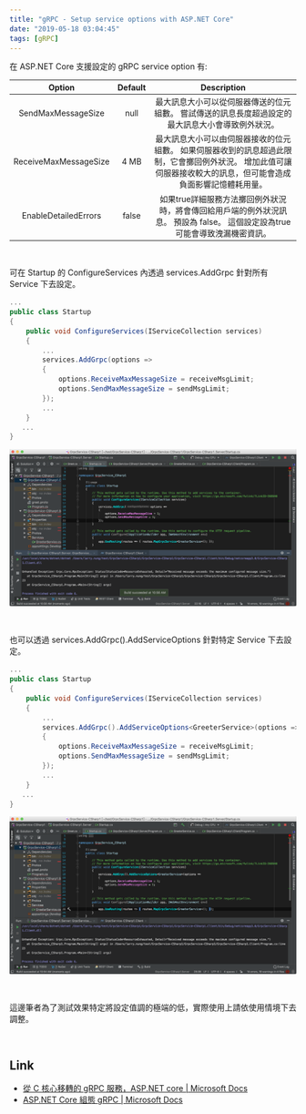 ```yaml
---
title: "gRPC - Setup service options with ASP.NET Core"
date: "2019-05-18 03:04:45"
tags: [gRPC]
---
```



在 ASP.NET Core 支援設定的 gRPC service option 有:  

<!-- More -->

| Option | Default | Description |
|:------:|:-------:|:-----------:|
| SendMaxMessageSize | null | 最大訊息大小可以從伺服器傳送的位元組數。 嘗試傳送的訊息長度超過設定的最大訊息大小會導致例外狀況。 |
| ReceiveMaxMessageSize | 4 MB | 最大訊息大小可以由伺服器接收的位元組數。 如果伺服器收到的訊息超過此限制，它會擲回例外狀況。 增加此值可讓伺服器接收較大的訊息，但可能會造成負面影響記憶體耗用量。 |
| EnableDetailedErrors | false | 如果true詳細服務方法擲回例外狀況時，將會傳回給用戶端的例外狀況訊息。 預設為 false。 這個設定設為true可能會導致洩漏機密資訊。 |

<br/>


可在 Startup 的 ConfigureServices 內透過 services.AddGrpc 針對所有 Service 下去設定。  

```C#
...
public class Startup
{
    public void ConfigureServices(IServiceCollection services)
    {
        ...
        services.AddGrpc(options =>
        {
            options.ReceiveMaxMessageSize = receiveMsgLimit;
            options.SendMaxMessageSize = sendMsgLimit;
        });
        ...
    }
   ...
}
```

![1.png](1.png)

<br/>


也可以透過 services.AddGrpc().AddServiceOptions<T> 針對特定 Service 下去設定。  

```C#
...
public class Startup
{
    public void ConfigureServices(IServiceCollection services)
    {
        ...
        services.AddGrpc().AddServiceOptions<GreeterService>(options =>
        {
            options.ReceiveMaxMessageSize = receiveMsgLimit;
            options.SendMaxMessageSize = sendMsgLimit;
        });
        ...
    }
   ...
}
```

![2.png](2.png)

<br/>


這邊筆者為了測試效果特定將設定值調的極端的低，實際使用上請依使用情境下去調整。  

<br/>


Link
----
* [從 C 核心移轉的 gRPC 服務，ASP.NET core | Microsoft Docs](https://docs.microsoft.com/zh-tw/aspnet/core/grpc/migration?view=aspnetcore-3.0)
* [ASP.NET Core 組態 gRPC | Microsoft Docs](https://docs.microsoft.com/zh-tw/aspnet/core/grpc/configuration?view=aspnetcore-3.0)
